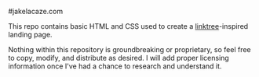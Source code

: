 #jakelacaze.com

This repo contains basic HTML and CSS used to create a [linktree](https://linktr.ee)-inspired landing page.

Nothing within this repository is groundbreaking or proprietary, so feel free to copy, modify, and distribute as desired. I will add proper licensing information once I've had a chance to research and understand it.